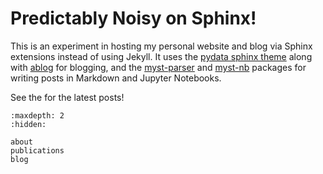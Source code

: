 # Predictably Noisy on Sphinx!

This is an experiment in hosting my personal website and blog via Sphinx extensions instead of using Jekyll. It uses the [pydata sphinx theme](https://pydata-sphinx-theme.readthedocs.io/) along with [ablog](https://ablog.readthedocs.io/) for blogging, and the [myst-parser](https://myst-parser.readthedocs.io/en/latest/) and [myst-nb](https://myst-nb.readthedocs.io/) packages for writing posts in Markdown and Jupyter Notebooks.

See the [](blog) for the latest posts!

```{toctree}
:maxdepth: 2
:hidden:

about
publications
blog
```
